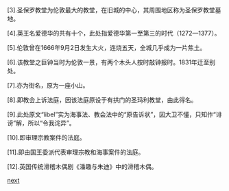 
[3].圣保罗教堂为伦敦最大的教堂，在旧城的中心，其周围地区称为圣保罗教堂墓地。

[4].英王名爱德华的共有十个，此处指爱德华第一至第三的时代（1272—1377）。

[5].伦敦曾在1666年9月2日发生大火，连烧五天，全城几乎成为一片焦土。

[6].该教堂之巨钟当时为伦敦一景，有两个木头人按时敲钟报时。1831年迁至别处。

[7].亦为街名，原为一座小山。

[8].即教会上诉法庭，因该法庭原设于有拱门的圣玛利教堂，由此得名。

[9].此处原文“libel”实为海事法、教会法中的“原告诉状”，因大卫不懂，只知作“诽谤”解，所以“令我诧异”。

[10].即审理宗教案件的法庭。

[11].即由国王委派代表审理宗教和海事案件的法庭。

[12].英国传统滑稽木偶剧《潘趣与朱迪》中的滑稽木偶。

[next](page322.md)
